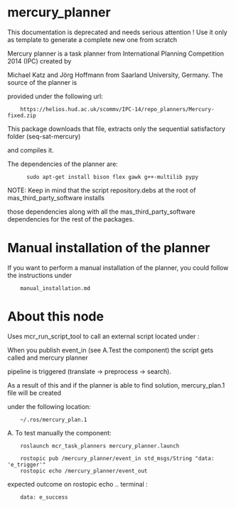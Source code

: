 mercury_planner
===============

This documentation is deprecated and needs serious attention !
Use it only as template to generate a complete new one from scratch

Mercury planner is a task planner from International Planning Competition 2014 (IPC) created by

Michael Katz and Jörg Hoffmann from Saarland University, Germany. The source of the planner is

provided under the following url:

        https://helios.hud.ac.uk/scommv/IPC-14/repo_planners/Mercury-fixed.zip

This package downloads that file, extracts only the sequential satisfactory folder (seq-sat-mercury)

and compiles it.

The dependencies of the planner are:

          sudo apt-get install bison flex gawk g++-multilib pypy

NOTE: Keep in mind that the script repository.debs at the root of mas_third_party_software installs

those dependencies along with all the mas_third_party_software dependencies for the rest of the packages.


Manual installation of the planner
==================================

If you want to perform a manual installation of the planner, you could follow the instructions under

        manual_installation.md

About this node
===============

Uses mcr_run_script_tool to call an external script located under :

When you publish event_in (see A.Test the component) the script gets called and mercury planner

pipeline is triggered (translate -> preprocess -> search).

As a result of this and if the planner is able to find solution, mercury_plan.1 file will be created

under the following location:

        ~/.ros/mercury_plan.1

A. To test manually the component:

        roslaunch mcr_task_planners mercury_planner.launch

        rostopic pub /mercury_planner/event_in std_msgs/String "data: 'e_trigger'"
        rostopic echo /mercury_planner/event_out

expected outcome on rostopic echo .. terminal :

        data: e_success
